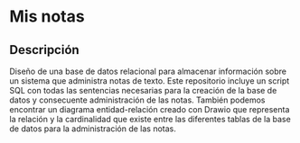 # Mis notas
## Descripción 
Diseño de una base de datos relacional para almacenar información sobre un sistema que administra notas de texto. Este repositorio incluye un script SQL con todas las sentencias necesarias para la creación de la base de datos y consecuente administración de las notas. También podemos encontrar un diagrama entidad-relación creado con Drawio que representa la relación y la cardinalidad que existe entre las diferentes tablas de la base de datos para la administración de las notas.  

